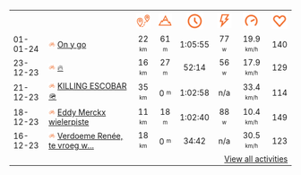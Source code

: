 <table>
    <tr>
        <th></th>
        <th></th>
        <th align="center"><img src="https://raw.githubusercontent.com/robiningelbrecht/strava-activities/master/public/distance.svg" width="30" alt="distance" title="distance"/></th>
        <th align="center"><img src="https://raw.githubusercontent.com/robiningelbrecht/strava-activities/master/public/elevation.svg" width="30" alt="elevation" title="elevation"/></th>
        <th align="center"><img src="https://raw.githubusercontent.com/robiningelbrecht/strava-activities/master/public/time.svg" width="30" alt="time" title="time"/></th>
        <th align="center"><img src="https://raw.githubusercontent.com/robiningelbrecht/strava-activities/master/public/average-watt.svg" width="30" alt="average watts" title="average watts"/></th>
        <th align="center"><img src="https://raw.githubusercontent.com/robiningelbrecht/strava-activities/master/public/average-speed.svg" width="30" alt="average speed" title="average speed"/></th>
        <th align="center"><img src="https://raw.githubusercontent.com/robiningelbrecht/strava-activities/master/public/heart-rate.svg" width="30" alt="average heart rate" title="average heart rate"/></th>
    </tr>
            <tr>
            <td>01-01-24</td>
            <td>
                <img src="https://raw.githubusercontent.com/robiningelbrecht/strava-activities/master/public/activity-ride.svg" width="12" alt="On y go" title="On y go"/>
<a href="https://www.strava.com/activities/10473588624" title="Kcal: 680 | Gear: None ">On y go</a>
            </td>
            <td align="center">22 <sup><sub>km</sub></sup></td>
            <td align="center">61 <sup><sub>m</sub></sup></td>
            <td align="center">1:05:55</td>
            <td align="center">77 <sup><sub>w</sub></sup></td>
            <td align="center">19.9 <sup><sub>km/h</sub></sup></td>
            <td align="center">140</td>
        </tr>
            <tr>
            <td>23-12-23</td>
            <td>
                <img src="https://raw.githubusercontent.com/robiningelbrecht/strava-activities/master/public/activity-ride.svg" width="12" alt="🔥" title="🔥"/>
<a href="https://www.strava.com/activities/10428178567" title="Kcal: 512 | Gear: None ">🔥</a>
            </td>
            <td align="center">16 <sup><sub>km</sub></sup></td>
            <td align="center">27 <sup><sub>m</sub></sup></td>
            <td align="center">52:14</td>
            <td align="center">56 <sup><sub>w</sub></sup></td>
            <td align="center">17.9 <sup><sub>km/h</sub></sup></td>
            <td align="center">129</td>
        </tr>
            <tr>
            <td>21-12-23</td>
            <td>
                <img src="https://raw.githubusercontent.com/robiningelbrecht/strava-activities/master/public/activity-ride.svg" width="12" alt="KILLING ESCOBAR 🪖" title="KILLING ESCOBAR 🪖"/>
<a href="https://www.strava.com/activities/10416633436" title="Kcal: 399 | Gear: None ">KILLING ESCOBAR 🪖</a>
            </td>
            <td align="center">35 <sup><sub>km</sub></sup></td>
            <td align="center">0 <sup><sub>m</sub></sup></td>
            <td align="center">1:02:58</td>
            <td align="center">n/a</td>
            <td align="center">33.4 <sup><sub>km/h</sub></sup></td>
            <td align="center">114</td>
        </tr>
            <tr>
            <td>18-12-23</td>
            <td>
                <img src="https://raw.githubusercontent.com/robiningelbrecht/strava-activities/master/public/activity-ride.svg" width="12" alt="Eddy Merckx wielerpiste" title="Eddy Merckx wielerpiste"/>
<a href="https://www.strava.com/activities/10400884144" title="Kcal: 753 | Gear: None ">Eddy Merckx wielerpiste</a>
            </td>
            <td align="center">11 <sup><sub>km</sub></sup></td>
            <td align="center">18 <sup><sub>m</sub></sup></td>
            <td align="center">1:02:40</td>
            <td align="center">88 <sup><sub>w</sub></sup></td>
            <td align="center">10.4 <sup><sub>km/h</sub></sup></td>
            <td align="center">149</td>
        </tr>
            <tr>
            <td>16-12-23</td>
            <td>
                <img src="https://raw.githubusercontent.com/robiningelbrecht/strava-activities/master/public/activity-ride.svg" width="12" alt="Verdoeme Renée, te vroeg wakker!" title="Verdoeme Renée, te vroeg wakker!"/>
<a href="https://www.strava.com/activities/10389493908" title="Kcal: 298 | Gear: None ">Verdoeme Renée, te vroeg w...</a>
            </td>
            <td align="center">18 <sup><sub>km</sub></sup></td>
            <td align="center">0 <sup><sub>m</sub></sup></td>
            <td align="center">34:42</td>
            <td align="center">n/a</td>
            <td align="center">30.5 <sup><sub>km/h</sub></sup></td>
            <td align="center">123</td>
        </tr>
                <tr>
            <td colspan="8" align="right"><a href="https://github.com/robiningelbrecht/strava-activities#activities">View all activities</a></td>
        </tr>
    </table>

